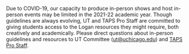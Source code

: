 Due to COVID-19, our capacity to produce in-person shows and host in-person events may be limited in the 2021-22 academic year. Though guidelines are always evolving, UT and TAPS Pro Staff are committed to giving students access to the Logan resources they might require, both creatively and academically. Please direct questions about in-person guidelines and resources to UT Committee ([ut@uchicago.edu](mailto:ut@uchicago.edu)) and [TAPS Pro Staff](https://taps.uchicago.edu/people/staff).
